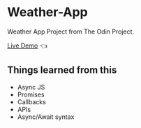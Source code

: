 # Weather-App
Weather App Project from The Odin Project.

[Live Demo](https://legendejj.github.io/Weather-App/) :point_left:


## Things learned from this

- Async JS
- Promises
- Callbacks
- APIs
- Async/Await syntax
